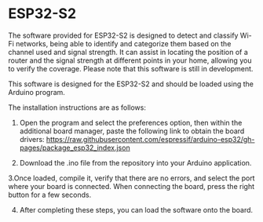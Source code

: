 # ESP32-S2

The software provided for ESP32-S2 is designed to detect and classify Wi-Fi networks, being able to identify and categorize them based on the channel used and signal strength. It can assist in locating the position of a router and the signal strength at different points in your home, allowing you to verify the coverage. Please note that this software is still in development.

This software is designed for the ESP32-S2 and should be loaded using the Arduino program. 

The installation instructions are as follows:

1. Open the program and select the preferences option, then within the additional board manager, paste the following link to obtain the board drivers:
https://raw.githubusercontent.com/espressif/arduino-esp32/gh-pages/package_esp32_index.json

2. Download the .ino file from the repository into your Arduino application.

3.Once loaded, compile it, verify that there are no errors, and select the port where your board is connected. When connecting the board, press the right button for a few seconds.

4. After completing these steps, you can load the software onto the board.
